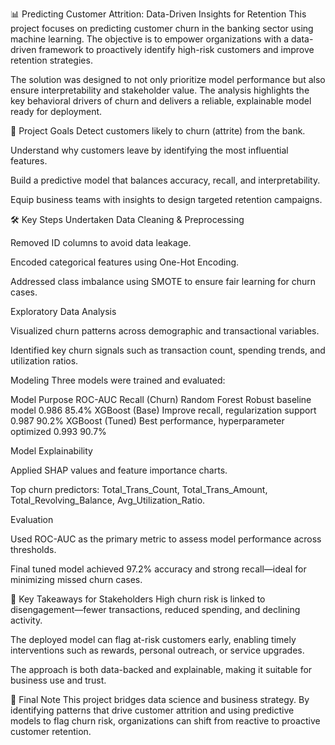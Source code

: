 📊 Predicting Customer Attrition: Data-Driven Insights for Retention
This project focuses on predicting customer churn in the banking sector using machine learning. The objective is to empower organizations with a data-driven framework to proactively identify high-risk customers and improve retention strategies.

The solution was designed to not only prioritize model performance but also ensure interpretability and stakeholder value. The analysis highlights the key behavioral drivers of churn and delivers a reliable, explainable model ready for deployment.

🧠 Project Goals
Detect customers likely to churn (attrite) from the bank.

Understand why customers leave by identifying the most influential features.

Build a predictive model that balances accuracy, recall, and interpretability.

Equip business teams with insights to design targeted retention campaigns.

🛠️ Key Steps Undertaken
Data Cleaning & Preprocessing

Removed ID columns to avoid data leakage.

Encoded categorical features using One-Hot Encoding.

Addressed class imbalance using SMOTE to ensure fair learning for churn cases.

Exploratory Data Analysis

Visualized churn patterns across demographic and transactional variables.

Identified key churn signals such as transaction count, spending trends, and utilization ratios.

Modeling
Three models were trained and evaluated:

Model	Purpose	ROC-AUC	Recall (Churn)
Random Forest	Robust baseline model	0.986	85.4%
XGBoost (Base)	Improve recall, regularization support	0.987	90.2%
XGBoost (Tuned)	Best performance, hyperparameter optimized	0.993	90.7%

Model Explainability

Applied SHAP values and feature importance charts.

Top churn predictors:
Total_Trans_Count, Total_Trans_Amount, Total_Revolving_Balance, Avg_Utilization_Ratio.

Evaluation

Used ROC-AUC as the primary metric to assess model performance across thresholds.

Final tuned model achieved 97.2% accuracy and strong recall—ideal for minimizing missed churn cases.

📌 Key Takeaways for Stakeholders
High churn risk is linked to disengagement—fewer transactions, reduced spending, and declining activity.

The deployed model can flag at-risk customers early, enabling timely interventions such as rewards, personal outreach, or service upgrades.

The approach is both data-backed and explainable, making it suitable for business use and trust.



🏁 Final Note
This project bridges data science and business strategy. By identifying patterns that drive customer attrition and using predictive models to flag churn risk, organizations can shift from reactive to proactive customer retention.

